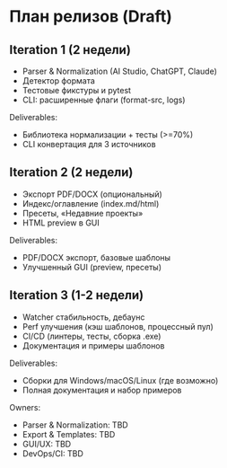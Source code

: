 # План релизов (Draft)

## Iteration 1 (2 недели)
- Parser & Normalization (AI Studio, ChatGPT, Claude)
- Детектор формата
- Тестовые фикстуры и pytest
- CLI: расширенные флаги (format-src, logs)

Deliverables:
- Библиотека нормализации + тесты (>=70%)
- CLI конвертация для 3 источников

## Iteration 2 (2 недели)
- Экспорт PDF/DOCX (опциональный)
- Индекс/оглавление (index.md/html)
- Пресеты, «Недавние проекты»
- HTML preview в GUI

Deliverables:
- PDF/DOCX экспорт, базовые шаблоны
- Улучшенный GUI (preview, пресеты)

## Iteration 3 (1-2 недели)
- Watcher стабильность, дебаунс
- Perf улучшения (кэш шаблонов, процессный пул)
- CI/CD (линтеры, тесты, сборка .exe)
- Документация и примеры шаблонов

Deliverables:
- Сборки для Windows/macOS/Linux (где возможно)
- Полная документация и набор примеров

Owners:
- Parser & Normalization: TBD
- Export & Templates: TBD
- GUI/UX: TBD
- DevOps/CI: TBD
